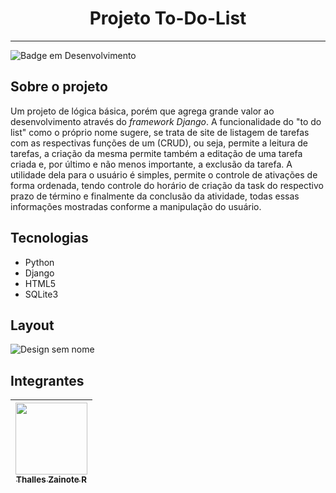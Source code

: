 <h1 align="center"> Projeto To-Do-List </h1>

---

![Badge em Desenvolvimento](http://img.shields.io/static/v1?label=liguagem&message=python&color=blue&style=for-the-badge)
## Sobre o projeto
Um projeto de lógica básica, porém que agrega grande valor ao desenvolvimento através do *framework Django*. A funcionalidade do "to do list" como o próprio nome sugere, se trata de site
de listagem de tarefas com as respectivas funções de um (CRUD), ou seja, permite a leitura de tarefas, a criação da mesma permite também a editação de uma tarefa criada e, por último
e não menos importante, a exclusão da tarefa. A utilidade dela para o usuário é simples, permite o controle de ativações de forma ordenada, tendo controle do horário de criação da task
do respectivo prazo de término e finalmente da conclusão da atividade, todas essas informações mostradas conforme a manipulação do usuário.

## Tecnologias
- Python
- Django
- HTML5
- SQLite3

## Layout
![Design sem nome](https://github.com/Dev-Znot/portfolio/assets/143761352/94423005-2c2d-48bd-892c-643605ed7371)

## Integrantes
| [<img loading="lazy" src="https://avatars.githubusercontent.com/u/143761352?v=4" width=115><br><sub>Thalles Zainote R</sub>](https://github.com/Dev-Znot) |
| :---: | 

